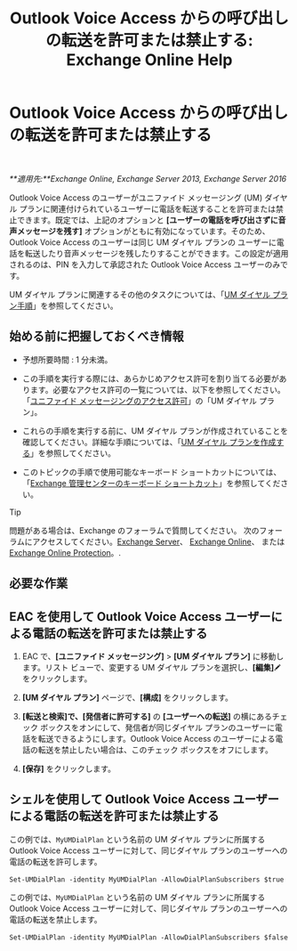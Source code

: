 ﻿---
title: 'Outlook Voice Access からの呼び出しの転送を許可または禁止する: Exchange Online Help'
TOCTitle: Outlook Voice Access からの呼び出しの転送を許可または禁止する
ms:assetid: b80c57f1-394c-4608-8ad3-52a3e6d697db
ms:mtpsurl: https://technet.microsoft.com/ja-jp/library/Ee423554(v=EXCHG.150)
ms:contentKeyID: 52057511
ms.date: 05/22/2018
mtps_version: v=EXCHG.150
ms.translationtype: HT
---

# Outlook Voice Access からの呼び出しの転送を許可または禁止する

 

_**適用先:**Exchange Online, Exchange Server 2013, Exchange Server 2016_

Outlook Voice Access のユーザーがユニファイド メッセージング (UM) ダイヤル プランに関連付けられているユーザーに電話を転送することを許可または禁止できます。既定では、上記のオプションと **\[ユーザーの電話を呼び出さずに音声メッセージを残す\]** オプションがともに有効になっています。そのため、Outlook Voice Access のユーザーは同じ UM ダイヤル プランの ユーザーに電話を転送したり音声メッセージを残したりすることができます。この設定が適用されるのは、PIN を入力して承認された Outlook Voice Access ユーザーのみです。

UM ダイヤル プランに関連するその他のタスクについては、「[UM ダイヤル プラン手順](um-dial-plan-procedures-exchange-2013-help.md)」を参照してください。

## 始める前に把握しておくべき情報

  - 予想所要時間 : 1 分未満。

  - この手順を実行する際には、あらかじめアクセス許可を割り当てる必要があります。必要なアクセス許可の一覧については、以下を参照してください。「[ユニファイド メッセージングのアクセス許可](unified-messaging-permissions-exchange-2013-help.md)」の「UM ダイヤル プラン」。

  - これらの手順を実行する前に、UM ダイヤル プランが作成されていることを確認してください。詳細な手順については、「[UM ダイヤル プランを作成する](create-a-um-dial-plan-exchange-2013-help.md)」を参照してください。

  - このトピックの手順で使用可能なキーボード ショートカットについては、「[Exchange 管理センターのキーボード ショートカット](keyboard-shortcuts-in-the-exchange-admin-center-exchange-online-protection-help.md)」を参照してください。


> [!TIP]
> 問題がある場合は、Exchange のフォーラムで質問してください。 次のフォーラムにアクセスしてください。<A href="https://go.microsoft.com/fwlink/p/?linkid=60612">Exchange Server</A>、 <A href="https://go.microsoft.com/fwlink/p/?linkid=267542">Exchange Online</A>、 または <A href="https://go.microsoft.com/fwlink/p/?linkid=285351">Exchange Online Protection</A>。.



## 必要な作業

## EAC を使用して Outlook Voice Access ユーザーによる電話の転送を許可または禁止する

1.  EAC で、**\[ユニファイド メッセージング\]** \> **\[UM ダイヤル プラン\]** に移動します。リスト ビューで、変更する UM ダイヤル プランを選択し、**\[編集\]**![編集アイコン](images/Bb124582.6f53ccb2-1f13-4c02-bea0-30690e6ea71d(EXCHG.150).gif "編集アイコン") をクリックします。

2.  **\[UM ダイヤル プラン\]** ページで、**\[構成\]** をクリックします。

3.  **\[転送と検索\]**で、**\[発信者に許可する\]** の **\[ユーザーへの転送\]** の横にあるチェック ボックスをオンにして、発信者が同じダイヤル プランのユーザーに電話を転送できるようにします。Outlook Voice Access のユーザーによる電話の転送を禁止したい場合は、このチェック ボックスをオフにします。

4.  **\[保存\]** をクリックします。

## シェルを使用して Outlook Voice Access ユーザーによる電話の転送を許可または禁止する

この例では、`MyUMDialPlan` という名前の UM ダイヤル プランに所属する Outlook Voice Access ユーザーに対して、同じダイヤル プランのユーザーへの電話の転送を許可します。

    Set-UMDialPlan -identity MyUMDialPlan -AllowDialPlanSubscribers $true

この例では、`MyUMDialPlan` という名前の UM ダイヤル プランに所属する Outlook Voice Access ユーザーに対して、同じダイヤル プランのユーザーへの電話の転送を禁止します。

    Set-UMDialPlan -identity MyUMDialPlan -AllowDialPlanSubscribers $false

